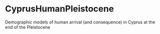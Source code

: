 # CyprusHumanPleistocene
Demographic models of human arrival (and consequence) in Cyprus at the end of the Pleistocene
